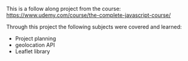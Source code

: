 This is a follow along project from the course:
https://www.udemy.com/course/the-complete-javascript-course/

Through this project the following subjects were covered and learned:

- Project planning
- geolocation API
- Leaflet library
